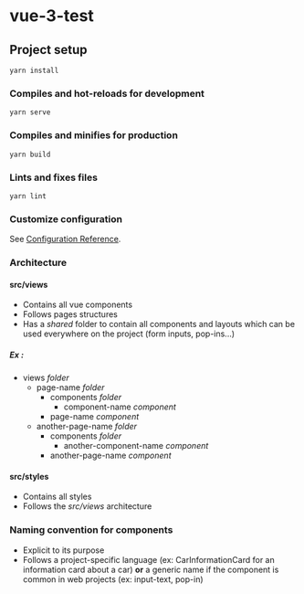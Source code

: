 # vue-3-test

## Project setup
```
yarn install
```

### Compiles and hot-reloads for development
```
yarn serve
```

### Compiles and minifies for production
```
yarn build
```

### Lints and fixes files
```
yarn lint
```

### Customize configuration
See [Configuration Reference](https://cli.vuejs.org/config/).

### Architecture

#### src/views 
- Contains all vue components
- Follows pages structures
- Has a *shared* folder to contain all components and layouts which can be used everywhere on the project (form inputs, pop-ins...)

##### Ex :
- views *folder*
    - page-name *folder*
        - components *folder*
            - component-name *component*
        - page-name *component*
    - another-page-name *folder*
        - components *folder*
            - another-component-name *component*
        - another-page-name *component*

#### src/styles
- Contains all styles
- Follows the *src/views* architecture

### Naming convention for components
- Explicit to its purpose
- Follows a project-specific language (ex: CarInformationCard for an information card about a car) **or** a generic name if the component is common in web projects (ex: input-text, pop-in)
